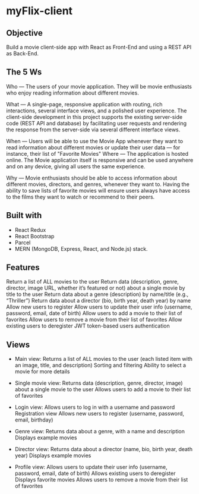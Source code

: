# myFlix-client

## Objective

Build a movie client-side app with React as Front-End and using a REST API as Back-End.

## The 5 Ws

Who — The users of your movie application. They will be movie enthusiasts who enjoy reading information about different movies. 

What — A single-page, responsive application with routing, rich interactions, several interface views, and a polished user experience. The client-side development in this project supports the existing server-side code (REST API and database) by facilitating user requests and rendering the response from the server-side via several different interface views.

When — Users will be able to use the Movie App whenever they want to read information about different movies or update their user data — for instance, their list of "Favorite Movies" Where — The application is hosted online. The Movie application itself is responsive and can be used anywhere and on any device, giving all users the same experience. 

Why — Movie enthusiasts should be able to access information about different movies, directors, and genres, whenever they want to. Having the ability to save lists of favorite movies will ensure users always have access to the films they want to watch or recommend to their peers.


## Built with

- React Redux 
- React Bootstrap
- Parcel
- MERN (MongoDB, Express, React, and Node.js) stack.



## Features

Return a list of ALL movies to the user Return data (description, genre, director, image URL, whether it’s featured or not) about a single movie by title to the user Return data about a genre (description) by name/title (e.g., “Thriller”) Return data about a director (bio, birth year, death year) by name Allow new users to register Allow users to update their user info (username, password, email, date of birth) Allow users to add a movie to their list of favorites Allow users to remove a movie from their list of favorites Allow existing users to deregister JWT token-based users authentication

## Views

- Main view: 
Returns a list of ALL movies to the user (each listed item with an image, title, and description) Sorting and filtering Ability to select a movie for more details

- Single movie view:
Returns data (description, genre, director, image) about a single movie to the user Allows users to add a movie to their list of favorites

- Login view:
Allows users to log in with a username and password Registration view Allows new users to register (username, password, email, birthday)

- Genre view:
Returns data about a genre, with a name and description Displays example movies

- Director view: 
Returns data about a director (name, bio, birth year, death year) Displays example movies

- Profile view:
Allows users to update their user info (username, password, email, date of birth) Allows existing users to deregister Displays favorite movies Allows users to remove a movie from their list of favorites